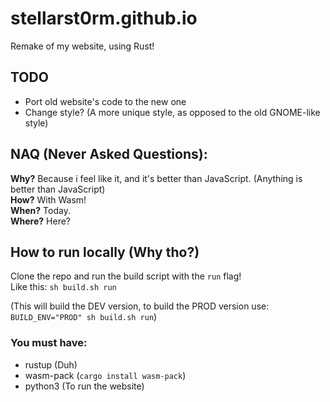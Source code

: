 # stellarst0rm.github.io
Remake of my website, using Rust!

## TODO
- Port old website's code to the new one
- Change style? (A more unique style, as opposed to the old GNOME-like style)

## NAQ (Never Asked Questions):
**Why?**
Because i feel like it, and it's better than JavaScript. (Anything is better than JavaScript)
<br>**How?**
With Wasm!
<br>**When?**
Today.
<br>**Where?**
Here?

## How to run locally (Why tho?)
Clone the repo and run the build script with the `run` flag!
<br>Like this: `sh build.sh run`

(This will build the DEV version, to build the PROD version use: `BUILD_ENV="PROD" sh build.sh run`)

### You must have:
- rustup (Duh)
- wasm-pack (`cargo install wasm-pack`)
- python3 (To run the website)

